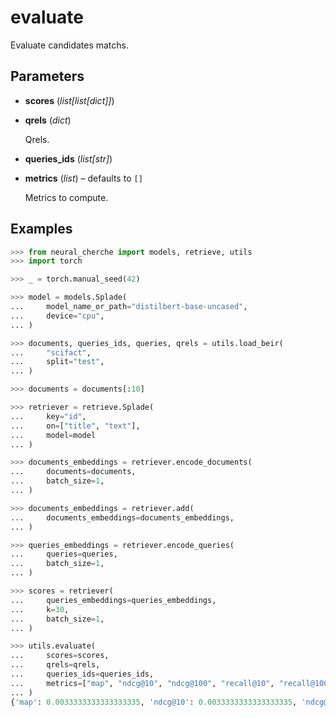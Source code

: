# evaluate

Evaluate candidates matchs.



## Parameters

- **scores** (*list[list[dict]]*)

- **qrels** (*dict*)

    Qrels.

- **queries_ids** (*list[str]*)

- **metrics** (*list*) – defaults to `[]`

    Metrics to compute.



## Examples

```python
>>> from neural_cherche import models, retrieve, utils
>>> import torch

>>> _ = torch.manual_seed(42)

>>> model = models.Splade(
...     model_name_or_path="distilbert-base-uncased",
...     device="cpu",
... )

>>> documents, queries_ids, queries, qrels = utils.load_beir(
...     "scifact",
...     split="test",
... )

>>> documents = documents[:10]

>>> retriever = retrieve.Splade(
...     key="id",
...     on=["title", "text"],
...     model=model
... )

>>> documents_embeddings = retriever.encode_documents(
...     documents=documents,
...     batch_size=1,
... )

>>> documents_embeddings = retriever.add(
...     documents_embeddings=documents_embeddings,
... )

>>> queries_embeddings = retriever.encode_queries(
...     queries=queries,
...     batch_size=1,
... )

>>> scores = retriever(
...     queries_embeddings=queries_embeddings,
...     k=30,
...     batch_size=1,
... )

>>> utils.evaluate(
...     scores=scores,
...     qrels=qrels,
...     queries_ids=queries_ids,
...     metrics=["map", "ndcg@10", "ndcg@100", "recall@10", "recall@100"]
... )
{'map': 0.0033333333333333335, 'ndcg@10': 0.0033333333333333335, 'ndcg@100': 0.0033333333333333335, 'recall@10': 0.0033333333333333335, 'recall@100': 0.0033333333333333335}
```

